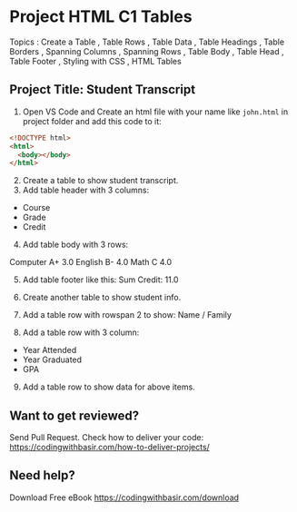 # Project HTML C1 Tables

Topics : Create a Table
, Table Rows
, Table Data
, Table Headings
, Table Borders
, Spanning Columns
, Spanning Rows
, Table Body
, Table Head
, Table Footer
, Styling with CSS
, HTML Tables

## Project Title: Student Transcript

1. Open VS Code and Create an html file with your name like `john.html` in project folder and add this code to it:

```html
<!DOCTYPE html>
<html>
  <body></body>
</html>
```

2. Create a table to show student transcript.
3. Add table header with 3 columns:

- Course
- Grade
- Credit

4. Add table body with 3 rows:

Computer A+ 3.0
English B- 4.0
Math C 4.0

5. Add table footer like this:
   Sum Credit: 11.0

6. Create another table to show student info.

7. Add a table row with rowspan 2 to show:
   Name / Family

8. Add a table row with 3 column:

- Year Attended
- Year Graduated
- GPA

9. Add a table row to show data for above items.

## Want to get reviewed?

Send Pull Request. Check how to deliver your code: https://codingwithbasir.com/how-to-deliver-projects/

## Need help?

Download Free eBook https://codingwithbasir.com/download
